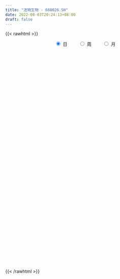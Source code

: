 ```yaml
---
title: "洁特生物 - 688026.SH"
date: 2022-08-03T20:24:13+08:00
draft: false
---
```

{{< rawhtml >}}
    <div style="text-align: center">
        <label style="padding: 1rem;"><input style="margin-right: .5rem" type="radio" name="period" value="D" checked onclick="period_change(this)">日</label>
        <label style="padding: 1rem;"><input style="margin-right: .5rem" type="radio" name="period" value="W" onclick="period_change(this)">周</label>
        <label style="padding: 1rem;"><input style="margin-right: .5rem" type="radio" name="period" value="M" onclick="period_change(this)">月</label>
    </div>
    <div id="chart" style="height: 700px;"></div> 
    <script type="text/javascript">
        const D_v = [49763.67,38529.22,26791.55,27608.21,18270.01,23963.25,25267.47,25445.91,13904.56,26609.94,23389.79,33588.41,26900.15,24967.87,27822.88,19796.78,20818.79,16499.38,12690.55,11427.0,16210.23,8806.07,7241.89,7837.26,8580.32,11746.49,5850.83,6735.85,14445.45,7670.95,11961.82,9997.48,15638.16,21149.05,8329.29,12293.04,8248.0,5113.06,11660.55,8655.83,13668.3,11193.37,10206.0,9241.73,7587.89,5695.34,9931.09,7775.27,7413.88,14872.18,12204.92,9588.04,8055.85,7638.51,5759.94,4318.65,5652.33,9864.72,9457.03,14994.79,8233.3,8275.1,5927.06,6462.76,5927.72,5690.18,4842.72,5913.95,6714.24,11403.42,9019.94,7752.62,7418.5,7816.85,3960.57,5034.66,5182.13,7362.39,8094.15,5759.95,3231.87,4641.37,3351.22,5647.59,4444.57,2909.49,3344.79,9793.05,5505.53,4556.82,2963.11,3214.88,2820.46,3310.56,3692.73,5627.04,4046.06,4207.19,6953.32,9248.08,8845.67,5970.69,6531.5,5613.22,4499.7,4238.89,5271.57,9496.77,23869.25,13195.17,9728.26,6439.11,11023.06,7306.5,9591.46,6990.11,7896.43,6514.69,12423.61,16623.42,26398.99,34591.65,36104.48,36609.83,29117.93,33993.55,27215.13,24590.08,17296.42,25990.75,20133.78,39122.68,27906.32,19139.47,20810.38,21370.21,17902.09,12480.44,30755.62,28813.16,14884.63,20874.36,15683.91,16754.08,17213.44,17304.49,19772.63,15037.65,17800.66,9423.14,8114.05,21180.97,23030.75,14608.86,10216.45,11827.92,10457.96,16121.09,13853.61,7966.43,7780.33,16865.99,17386.01,11363.6,7212.65,9121.4,8722.65,11345.07,6117.04,4259.75,6177.87,5994.79,3734.84,3153.03,4499.29,6480.88,4312.29,5287.71,4805.74,3770.61,15445.3,7567.81,8970.81,7793.14,9969.35,11141.83,9441.45,5967.5,6111.3,6848.31,14644.53,7502.52,5060.67,7975.03,12894.05,7485.29,10216.13,8224.3,5341.02,5781.73,3857.9,5696.98,6248.59,9502.22,6269.48,2960.76,4158.64,3907.11,12372.61,11161.73,7777.85,5389.25,23806.44,22017.03,21583.44,23293.39,11961.4,9735.18,7144.74,4755.27,5969.96,5022.98,5459.68,7533.87,5534.89,11094.8,11538.37,12322.53,15053.18,6790.48,3814.86,12588.26,12142.11,7318.15,9912.75,8836.91,9740.32,10107.5,22143.71,10911.93,8997.09,9001.21,11853.13,19857.86,9820.14,12328.24,7298.93,9553.84,9115.17,6790.93,8699.53,7154.17,8569.39,6514.49,6790.91,7768.33,9562.48,9912.07,6970.35,6558.62,5235.46,13920.04,8944.71,7435.14,5326.22,12711.47,12563.27,9314.97,10300.23,4997.12,7616.74,31487.02,15340.55,30280.03,10487.78,9174.17,6713.0,9146.34,7401.45,9547.14,6497.71,5068.84,2289.09,7303.88,9902.96,8684.39,6767.02,6879.44,8144.29,6132.63,2938.34,4208.74,3914.95,5394.21,7809.62,3480.72,4434.35,5164.3,3545.86,3326.24,2518.01,2261.48,3114.09,3341.76,3899.13,5975.27,4005.06,6668.83,4998.45,4950.54,6025.98,4082.5,3448.81,4347.31,8612.34,7404.29,6107.15,4102.63,3795.74,3462.69,5297.11,4983.52,5155.25,7705.66,10783.17,8671.05,13990.53,16338.41,5799.31,8513.77,4247.46,3591.79,4825.88,4416.82,10924.68,6669.48,5303.81,5537.67,4962.29,8105.7,8775.07,6224.31,3405.95,5300.32,5843.45,4020.21,4764.64,9913.23,6069.01,5685.45,5425.93,23137.14,23707.47,14654.38,13304.11,17152.02,14500.69,10688.17,7999.43,14182.04,7094.97,7236.12,7557.92,12855.37,8779.23,9934.08,14798.46,24701.62,16969.57,6769.57,9010.27,7649.88,6316.57,4326.66,8661.33,21512.95,7879.32,7015.45,3796.73,11758.75,7264.99,5859.63,6597.53,4702.78,4104.94,3505.36,4417.18,3574.66,4903.47,5783.72,6594.98,7036.94,4675.41,7054.31,7848.62,4638.96,3657.19,4637.85,5190.55,5909.28,5547.77,9251.8,5820.2,15585.71,14425.24,13636.1,11204.81,5519.46,6166.48,4470.94,7040.99,6462.96,6303.08,3456.47,3639.94,3833.08,5222.04,4855.62,3062.25,3163.3,2915.55,3259.54,2492.15,3614.38,4874.31,4680.75,4703.0,5307.71,2361.82,2781.41,2664.35,5683.83,4738.58,4172.23,4766.28,5136.05,9950.72,5773.05,5438.05,7376.07,5837.27,9392.92,7794.29,6132.02,6182.91,4958.79,5483.64,4237.58,2212.24,3902.27,2847.12,3040.94,2755.72,1964.89,2365.82,3679.52,3804.8,3738.48,2655.15,3192.46,3599.96,3004.02,5217.39,2498.72,4962.08,7417.93,11586.38,4528.62,2966.0,2920.01,4866.32,8156.86,7748.44,8166.9,9935.2,4239.05,1932.5,4439.84,5224.96,4354.17,2697.85,3991.61,6554.29,3514.16,3168.18,4912.31,3150.37,2439.24,2595.14,3689.83,4120.25,5061.06,3823.96,3479.7,2645.22,2893.03,4207.06,5539.58,5977.62,5611.37]
const D_histogram = [0.0,-0.4614017094,-0.6289956218,-0.8619552327,-0.9576967029,-1.1810399072,-1.4169928967,-1.6241909672,-1.6354292671,-1.0989687703,-0.6271064583,-0.0167375423,0.3357796781,0.7518572585,0.7828350267,0.6711398102,0.3262885353,-0.0510017716,-0.1268722607,-0.3050280071,-0.6495788203,-0.7285214188,-0.6619906039,-0.4954097135,-0.3732782363,-0.5002620511,-0.5509514282,-0.6284037058,-0.5403630866,-0.5140752299,-0.7213430544,-0.6215095896,-0.1479366503,-0.0510836779,-0.0064119603,-0.0969673257,-0.1115972371,-0.040603023,-0.2316387335,-0.3574727783,-0.6826410366,-0.7618728793,-0.5598130536,-0.2986132943,-0.0982351861,0.0224701805,0.3006486012,0.5518557116,0.7040845208,0.8893517804,1.0133884419,0.8809130893,0.6959823891,0.455011126,0.4023844172,0.3471201752,0.4129240488,0.6146762271,0.7435185648,0.905643869,0.8419419136,0.8251019678,0.6892176219,0.5251142726,0.4464560215,0.2668293049,0.0907997556,-0.1090540651,-0.1133659661,-0.3181871147,-0.3130275671,-0.445761924,-0.5976009454,-0.4891639198,-0.4053171499,-0.2567535228,-0.2018265319,0.0153532926,0.1728386214,0.1827889359,0.1618702474,0.1178638865,0.099077292,0.0107031195,-0.0215905542,0.015555048,0.0738195036,0.2537791904,0.3104644308,0.2408939498,0.1552753861,0.1058522159,0.0846560858,0.1088737243,0.1785452818,0.2656272931,0.350155142,0.3378700215,0.209256972,-0.0434388976,-0.2680261212,-0.4753748039,-0.4678744989,-0.4035335351,-0.4336544003,-0.3800158778,-0.3064567594,-0.1080594395,0.1711935534,0.1938113273,0.0296970092,-0.0272182045,-0.2564045936,-0.4207861547,-0.5726255168,-0.5554528321,-0.4026247766,-0.303328786,-0.2861337569,-0.4661515287,-0.1440769013,0.4723151509,1.4867652306,1.6654018412,1.4435763485,1.6689561698,1.6306066904,1.5726694586,1.3174746882,1.1602541217,0.9130477432,1.1634062664,1.3448159478,1.2145260963,1.0626858605,0.7509898616,0.4864680694,0.2304487046,0.4374633324,0.6911914603,0.7838239166,1.0777197802,1.2399463842,1.327460271,0.8276550082,0.8251605144,0.8869228281,0.7469373721,0.4165749165,0.2206582425,-0.0777814737,0.2345778034,0.3480786919,0.5848282276,0.7197961348,0.5161338291,0.1882203342,-0.604776436,-1.1121759379,-1.3871842985,-1.6361643048,-2.1724138224,-2.5633709478,-2.5669758391,-2.4793858525,-2.5556627431,-2.4778504257,-2.1621288222,-1.9756708412,-1.7950940201,-1.5080681775,-1.181885743,-0.9055545848,-0.686292744,-0.4112606284,-0.0598698859,0.1436838315,0.352706264,0.4429906325,0.4914003601,0.6726411981,0.9344002694,1.1458975862,1.312193038,1.6024599966,2.0070826574,1.9483307639,1.8077440221,1.4397867225,1.3084478338,1.4914164314,1.4493248911,1.2740076931,0.7425907389,0.3696069841,0.2722657347,0.1702937661,-0.1223525871,-0.4831521871,-0.3076112742,-0.3474918737,-0.5444007817,-0.6552230323,-0.9281467861,-0.9799252867,-0.9679185443,-1.0215694536,-0.922970366,-0.4161115849,0.0874418408,0.4404353956,0.5736152713,1.2697455422,1.4305609798,1.1720467417,0.466941324,-0.030351196,-0.3623180727,-0.6502915404,-0.8570983557,-0.9957695937,-1.0617741837,-1.0744381288,-0.9044140142,-0.719271778,-0.337437841,0.1401350705,0.5457852604,0.5756075574,0.4071980801,0.2647543737,0.6208908105,0.8731355336,0.9161381244,0.8108859369,0.7197644622,0.3572856668,0.1256250216,0.3956112394,0.562275732,0.4448398634,0.3689050449,0.4976206757,0.635682844,0.6605123858,0.2573748298,-0.0833038383,-0.025361179,0.0541736057,-0.0676491916,-0.4635774285,-0.8633553951,-1.077971942,-1.0568881061,-0.9403750619,-0.708024736,-0.6223200632,-0.4018608423,-0.1599114801,-0.1708057304,-0.2568922769,0.1606314361,0.322723,0.1552996465,-0.0181434557,0.2802810292,0.5812115934,0.7249377297,0.5465171844,0.4589155973,0.5517610402,-0.1399502644,-0.8560576836,-0.9002161643,-0.8774987034,-0.7673832232,-0.9256000905,-1.2090518468,-1.3217256025,-1.5603089373,-1.6945444854,-1.5699592851,-1.4718123628,-1.5987961375,-1.4156067354,-1.4706854267,-1.5776073779,-1.5610423416,-1.4337560106,-1.1409209014,-0.9025778094,-0.7388207416,-0.5610665192,-0.3608805318,-0.3617991866,-0.2900588065,-0.3717970252,-0.127232882,0.1389276308,0.2090730603,0.3315340092,0.394732581,0.488687954,0.5250443727,0.3907319494,0.3279056166,0.3462548393,0.5930598815,0.559057572,0.7637355449,1.0200277598,0.9999875938,0.8801856762,0.8808185773,1.1297573471,1.0872972902,1.0967907529,1.031827412,0.9014662558,0.720854253,0.7150439346,0.590279899,0.4121073636,0.1520625171,0.2917762652,0.4685690356,0.9058790218,0.7488601774,0.7057607515,0.8010849521,0.7319258609,0.6075777736,0.5048261635,0.3305018857,0.4579359507,0.3532438044,0.1013607009,-0.0160165625,-0.1124598094,-0.4604187053,-0.6921002911,-0.8505806528,-0.8642269049,-0.7875997192,-0.838493058,-0.8185923328,-0.7892346429,-0.6541341084,-0.5808772113,-0.5042266543,-0.4972410083,0.1082146563,0.7983325663,1.1652848306,1.5343436717,1.9297423682,2.181869379,2.1039211665,1.9172964897,1.4363106584,0.7965944474,0.2920486615,-0.0841224889,-0.1314524229,-0.218779222,0.0127729707,-0.1231887981,0.0973713022,0.2105200301,0.0463557821,0.1450937644,-0.3186707125,-0.6058036741,-0.838546827,-1.1717826599,-1.7884584475,-2.0639239468,-1.9659821304,-1.8343985314,-1.9467363774,-1.8129839455,-1.6012565747,-1.5759345936,-1.5483971212,-1.3316760695,-1.0436329069,-0.7625362498,-0.4656059197,-0.2651531543,-0.1503906243,0.1232460658,0.2680474374,0.4196221617,0.6552466436,0.6048747121,0.6119948969,0.5780770711,0.5661229603,0.5283428513,0.2894424006,0.1188659933,0.3533346077,0.4948146598,0.7570908132,0.353360096,-0.0600787533,-0.1623166091,-0.2903229879,-0.1252510171,-0.0433126263,-0.0655406282,-0.1294073158,-0.2986923452,-0.3847358838,-0.4183232465,-0.3882381738,-0.3610563463,-0.4071338192,-0.357939251,-0.4543714053,-0.5772765801,-0.779215339,-0.7356166138,-0.7959138337,-0.6521509624,-0.6341496183,-0.4762150577,-0.2122398026,-0.0872457442,-0.0557159519,-0.0102651166,-0.1396902182,-0.3748119923,-0.4077319936,-0.5167536939,-0.2517667661,0.1488086293,0.3769049042,0.6678732534,1.0344420019,1.3247135117,1.6427395541,1.8077745035,1.7818211248,1.6302684671,1.4808027405,1.1954300394,1.01771255,0.8538411527,0.573828163,0.3377753618,0.175341913,0.1348137618,0.0167956746,0.0829095257,0.1950467498,0.4764881897,0.7799216935,0.8356718362,-0.3075999002,-1.1468446665,-1.6168201655,-1.7115129177,-1.7274086293,-1.617031529,-1.4276951547,-1.0710955123,-0.798856662,-0.6117274521,-0.4333900267,-0.1687303484,0.1327160589,0.4538784024,0.4293798231,0.2453310075,0.1222542185,0.0601593539,0.1357694504,0.0604828236,0.036739241,0.0202975396,0.0149917446,-0.0290390288,-0.0560387417,-0.0720969758,-0.0305134026,-0.0231962949,-0.0083313244,-0.0175755294,0.0345367762,0.0974067356,0.0473534789,0.0879440674,0.1096298804,0.140416054,0.1775249651,0.2117796834,0.2898303192,0.1608356726,0.1260828232]
const D_fast = [0.0,-0.5767521368,-0.9015949546,-1.3500433736,-1.6852090196,-2.2038122007,-2.7940134144,-3.4072592267,-3.8273548434,-3.5656365392,-3.2505508417,-2.6443663113,-2.2079041714,-1.6038622764,-1.3771757514,-1.3210860154,-1.5843651565,-1.9744059063,-2.0819944606,-2.3364072087,-2.843352727,-3.1044256803,-3.2033925163,-3.1606640543,-3.1318521361,-3.3839014636,-3.5723286979,-3.8068819019,-3.8539320544,-3.9561630051,-4.3437665932,-4.3993105259,-3.9627217492,-3.8786396962,-3.8355709687,-3.9503681655,-3.9928973861,-3.9320539278,-4.1809993217,-4.3962015611,-4.8920300785,-5.161730141,-5.0996235787,-4.913077143,-4.7372578313,-4.6109349196,-4.2575943486,-3.8684233103,-3.5401733709,-3.1325681662,-2.7551843943,-2.6674314745,-2.6783665774,-2.805585059,-2.7576156635,-2.7260998617,-2.5570649759,-2.2016437408,-1.8869217619,-1.4983854905,-1.3516019674,-1.1621664213,-1.1257463618,-1.1585711429,-1.1256153887,-1.238534779,-1.3918643894,-1.6189817264,-1.6516351189,-1.9360030462,-2.0091003904,-2.2532752282,-2.554514486,-2.5683684404,-2.5858509579,-2.5014757115,-2.4970053536,-2.275987206,-2.0752922218,-2.0196446733,-2.0000958,-2.0146361893,-2.0086534608,-2.0943518535,-2.1320431656,-2.0910088014,-2.01428947,-1.7708849855,-1.6365836375,-1.645930631,-1.6927303481,-1.7156904644,-1.715722573,-1.6642865034,-1.5499786255,-1.3964897909,-1.2244231565,-1.1522407717,-1.2285395782,-1.4920951721,-1.7836889261,-2.1098813097,-2.2193496295,-2.2558920495,-2.3944265148,-2.4357919617,-2.4388470332,-2.2674645731,-1.9454131918,-1.8743425861,-2.0310326519,-2.0947524168,-2.3880399543,-2.657618054,-2.9526137954,-3.0743043187,-3.0221324573,-2.9986686632,-3.0530070734,-3.3495627273,-3.0635073253,-2.3290364853,-0.942895098,-0.347908027,-0.2088394327,0.4337794311,0.8030816243,1.1383117571,1.2124856588,1.3453286228,1.32638418,1.8675942698,2.3852079382,2.5585496108,2.6723808401,2.5484323065,2.4055275317,2.2071203431,2.523500804,2.9500267969,3.2386152324,3.8019410411,4.2741542411,4.6935331957,4.4006416849,4.6044373197,4.8879303404,4.9346792274,4.708460501,4.5677083877,4.249823303,4.620827031,4.8213475924,5.204304185,5.5192211259,5.4445922775,5.1637338661,4.2195429869,3.4340995005,2.8122950653,2.1542739828,1.0749210096,0.0431211472,-0.6022277039,-1.1344841803,-1.8496767567,-2.3913270458,-2.6161376478,-2.9235973771,-3.191794061,-3.2817852627,-3.251074264,-3.201131752,-3.1534430972,-2.9812261387,-2.6448028676,-2.4053281924,-2.1081291939,-1.9070971673,-1.7358373496,-1.3864362121,-0.8910770735,-0.3931053601,0.1012383512,0.7921203089,1.6985136341,2.1268444316,2.4381936953,2.4301830763,2.6259561461,3.1817788515,3.502018534,3.6452032593,3.2994339898,3.0188519811,2.9895771653,2.9301786383,2.6069441383,2.1253564915,2.2239945859,2.0972410179,1.7642319145,1.4896039058,0.9846434555,0.6878836332,0.4579107395,0.1488674668,0.016723963,0.4195548478,0.9449687337,1.4080711374,1.684654831,2.6982214874,3.21667717,3.2511746173,2.6628045306,2.1579242116,1.7353778168,1.284831464,0.8637500597,0.4761364233,0.1446882873,-0.13658519,-0.1926645789,-0.1873402872,0.1101341896,0.6227408686,1.1648373737,1.33856156,1.2719516027,1.1956964897,1.7070556292,2.1775842356,2.4496213576,2.5470906543,2.6359102952,2.3627529164,2.1624985266,2.5313875543,2.8386209799,2.8323950771,2.8486865199,3.1018073196,3.3987901989,3.5887478371,3.2499539885,2.8884493609,2.9400517254,3.0331299116,2.8943948163,2.3825722224,1.7669554069,1.2828458745,1.0397076839,0.9211269626,0.9764711045,0.9065957615,1.0265897719,1.228561264,1.1749655811,1.0246559654,1.4823375375,1.7251098513,1.5965114095,1.4185324433,1.7870271855,2.2332606481,2.5582212168,2.5164299676,2.5435572798,2.7743429828,2.0476441121,1.117522272,0.8483097503,0.6516525353,0.5699222097,0.1803053197,-0.4054093982,-0.8485145545,-1.4771751236,-2.0350467932,-2.3029514141,-2.5727575825,-3.0994403916,-3.2701526734,-3.6929027213,-4.194226517,-4.5679220661,-4.7990747377,-4.7914698538,-4.7787712143,-4.7997193318,-4.7622317392,-4.6522658848,-4.7436343363,-4.7444086577,-4.9190961328,-4.7063402101,-4.4054477896,-4.283034095,-4.0776896438,-3.9158079268,-3.6996805653,-3.5320630534,-3.5686924894,-3.549542418,-3.4446294854,-3.0495594729,-2.9437973894,-2.5481855303,-2.0368863754,-1.806929643,-1.7066851415,-1.4858475961,-0.9544694896,-0.7251052239,-0.441414073,-0.2484205608,-0.1534151531,-0.1538135927,0.0191370726,0.0419430118,-0.0332026828,-0.2552319,-0.0425740856,0.2513609437,0.9151406853,0.9453368853,1.0786776473,1.3742730859,1.4880954599,1.5156418161,1.5390967468,1.4473979404,1.689315993,1.6729347979,1.4463918696,1.3250104656,1.2004522664,0.7373886941,0.3326820356,-0.0384434893,-0.2681464676,-0.3884192117,-0.6489358151,-0.8336831731,-1.0016341439,-1.0300671365,-1.1020295422,-1.1514356488,-1.2687602548,-0.6362509262,0.2534501254,0.9117235974,1.6643683564,2.542202645,3.3397970005,3.7878290796,4.0805285253,3.9586203585,3.5180527594,3.0865191388,2.6893173662,2.6091243265,2.4671027218,2.7018481573,2.5350891889,2.7799921147,2.9457708502,2.7931955477,2.9282069712,2.3847748161,1.946190936,1.5038110763,0.8776295785,-0.186160821,-0.977607307,-1.3711610232,-1.6981770571,-2.2971989975,-2.6166925519,-2.8052793248,-3.1739409921,-3.5335028,-3.6497007656,-3.6225658298,-3.5321032352,-3.3515743849,-3.2174099081,-3.1402450341,-2.8357968277,-2.6239835966,-2.3675033319,-1.9680671891,-1.8672204426,-1.7071015335,-1.5965000916,-1.4669234623,-1.3726178585,-1.5391577091,-1.6800176181,-1.3572153517,-1.0920316347,-0.640482778,-0.9558734711,-1.3843320088,-1.5271490169,-1.7277361427,-1.5939769262,-1.5228666919,-1.5614798509,-1.6576983675,-1.9016564831,-2.0838839927,-2.222052167,-2.2890266378,-2.3521088968,-2.4999698246,-2.5402600691,-2.7502850748,-3.0175093946,-3.4142519882,-3.5545574164,-3.8138330947,-3.8331079641,-3.9736440246,-3.9347632284,-3.7238479239,-3.6206653016,-3.6030644972,-3.5601799411,-3.7245275973,-4.0533523695,-4.1882053692,-4.4264154929,-4.2243702566,-3.7865927039,-3.464270203,-3.0063335404,-2.3811542915,-1.7597044037,-1.0309934727,-0.4140148975,0.005487005,0.2615014641,0.4822364225,0.4957212313,0.5724318794,0.6220207704,0.4854648214,0.3338558606,0.2152578901,0.2084331793,0.0946140108,0.1814552433,0.3423541548,0.7429176422,1.2413315694,1.5059996711,0.2858279597,-0.8401279733,-1.7143085137,-2.2368794953,-2.6846273642,-2.9785081462,-3.1460955606,-3.0572697963,-2.9847451114,-2.9505477645,-2.8805578458,-2.6580807546,-2.3234553326,-1.8888233885,-1.805977012,-1.9286930758,-2.0212063101,-2.0682613363,-1.9587088772,-2.0188747981,-2.0334335704,-2.0448008868,-2.0463587458,-2.0976492763,-2.1386586746,-2.1727411528,-2.1387859302,-2.1372678962,-2.1244857568,-2.1381238441,-2.0773773445,-1.9901557012,-2.0283705881,-1.9657939829,-1.9167006997,-1.8508105126,-1.7693203602,-1.682120721,-1.5316125055,-1.620398234,-1.6236303776]
const D_slow = [0.0,-0.1153504274,-0.2725993328,-0.488088141,-0.7275123167,-1.0227722935,-1.3770205177,-1.7830682595,-2.1919255763,-2.4666677689,-2.6234443834,-2.627628769,-2.5436838495,-2.3557195349,-2.1600107782,-1.9922258256,-1.9106536918,-1.9234041347,-1.9551221999,-2.0313792016,-2.1937739067,-2.3759042614,-2.5414019124,-2.6652543408,-2.7585738998,-2.8836394126,-3.0213772697,-3.1784781961,-3.3135689678,-3.4420877752,-3.6224235388,-3.7778009362,-3.8147850988,-3.8275560183,-3.8291590084,-3.8534008398,-3.8813001491,-3.8914509048,-3.9493605882,-4.0387287828,-4.2093890419,-4.3998572617,-4.5398105251,-4.6144638487,-4.6390226452,-4.6334051001,-4.5582429498,-4.4202790219,-4.2442578917,-4.0219199466,-3.7685728361,-3.5483445638,-3.3743489665,-3.260596185,-3.1600000807,-3.0732200369,-2.9699890247,-2.8163199679,-2.6304403267,-2.4040293595,-2.1935438811,-1.9872683891,-1.8149639836,-1.6836854155,-1.5720714101,-1.5053640839,-1.482664145,-1.5099276613,-1.5382691528,-1.6178159315,-1.6960728233,-1.8075133042,-1.9569135406,-2.0792045206,-2.180533808,-2.2447221887,-2.2951788217,-2.2913404986,-2.2481308432,-2.2024336092,-2.1619660474,-2.1325000758,-2.1077307528,-2.1050549729,-2.1104526115,-2.1065638495,-2.0881089736,-2.0246641759,-1.9470480683,-1.8868245808,-1.8480057343,-1.8215426803,-1.8003786588,-1.7731602278,-1.7285239073,-1.662117084,-1.5745782985,-1.4901107932,-1.4377965502,-1.4486562746,-1.5156628049,-1.6345065058,-1.7514751306,-1.8523585144,-1.9607721144,-2.0557760839,-2.1323902737,-2.1594051336,-2.1166067453,-2.0681539134,-2.0607296611,-2.0675342122,-2.1316353607,-2.2368318993,-2.3799882785,-2.5188514866,-2.6195076807,-2.6953398772,-2.7668733164,-2.8834111986,-2.9194304239,-2.8013516362,-2.4296603286,-2.0133098682,-1.6524157811,-1.2351767387,-0.8275250661,-0.4343577014,-0.1049890294,0.185074501,0.4133364368,0.7041880034,1.0403919904,1.3440235145,1.6096949796,1.797442445,1.9190594623,1.9766716385,2.0860374716,2.2588353367,2.4547913158,2.7242212609,3.0342078569,3.3660729247,3.5729866767,3.7792768053,4.0010075123,4.1877418554,4.2918855845,4.3470501451,4.3276047767,4.3862492275,4.4732689005,4.6194759574,4.7994249911,4.9284584484,4.9755135319,4.8243194229,4.5462754385,4.1994793638,3.7904382876,3.247334832,2.6064920951,1.9647481353,1.3449016722,0.7059859864,0.0865233799,-0.4540088256,-0.9479265359,-1.3967000409,-1.7737170853,-2.069188521,-2.2955771672,-2.4671503532,-2.5699655103,-2.5849329818,-2.5490120239,-2.4608354579,-2.3500877998,-2.2272377097,-2.0590774102,-1.8254773429,-1.5390029463,-1.2109546868,-0.8103396877,-0.3085690233,0.1785136677,0.6304496732,0.9903963538,1.3175083123,1.6903624201,2.0526936429,2.3711955662,2.5568432509,2.6492449969,2.7173114306,2.7598848721,2.7292967254,2.6085086786,2.5316058601,2.4447328916,2.3086326962,2.1448269381,1.9127902416,1.6678089199,1.4258292838,1.1704369204,0.9396943289,0.8356664327,0.8575268929,0.9676357418,1.1110395596,1.4284759452,1.7861161902,2.0791278756,2.1958632066,2.1882754076,2.0976958894,1.9351230043,1.7208484154,1.471906017,1.2064624711,0.9378529389,0.7117494353,0.5319314908,0.4475720305,0.4826057982,0.6190521133,0.7629540026,0.8647535226,0.9309421161,1.0861648187,1.3044487021,1.5334832332,1.7362047174,1.916145833,2.0054672497,2.036873505,2.1357763149,2.2763452479,2.3875552137,2.479781475,2.6041866439,2.7631073549,2.9282354513,2.9925791588,2.9717531992,2.9654129044,2.9789563059,2.962044008,2.8461496508,2.6303108021,2.3608178166,2.09659579,1.8615020245,1.6844958405,1.5289158247,1.4284506142,1.3884727441,1.3457713115,1.2815482423,1.3217061013,1.4023868513,1.441211763,1.436675899,1.5067461563,1.6520490547,1.8332834871,1.9699127832,2.0846416825,2.2225819426,2.1875943765,1.9735799556,1.7485259145,1.5291512387,1.3373054329,1.1059054103,0.8036424486,0.4732110479,0.0831338136,-0.3405023077,-0.732992129,-1.1009452197,-1.5006442541,-1.8545459379,-2.2222172946,-2.6166191391,-3.0068797245,-3.3653187271,-3.6505489525,-3.8761934048,-4.0608985902,-4.20116522,-4.291385353,-4.3818351496,-4.4543498513,-4.5472991076,-4.5791073281,-4.5443754204,-4.4921071553,-4.409223653,-4.3105405078,-4.1883685193,-4.0571074261,-3.9594244388,-3.8774480346,-3.7908843248,-3.6426193544,-3.5028549614,-3.3119210752,-3.0569141352,-2.8069172368,-2.5868708177,-2.3666661734,-2.0842268366,-1.8124025141,-1.5382048259,-1.2802479729,-1.0548814089,-0.8746678457,-0.695906862,-0.5483368873,-0.4453100464,-0.4072944171,-0.3343503508,-0.2172080919,0.0092616636,0.1964767079,0.3729168958,0.5731881338,0.756169599,0.9080640424,1.0342705833,1.1168960547,1.2313800424,1.3196909935,1.3450311687,1.3410270281,1.3129120757,1.1978073994,1.0247823266,0.8121371635,0.5960804372,0.3991805074,0.1895572429,-0.0150908403,-0.212399501,-0.3759330281,-0.5211523309,-0.6472089945,-0.7715192466,-0.7444655825,-0.5448824409,-0.2535612333,0.1300246847,0.6124602767,1.1579276215,1.6839079131,2.1632320355,2.5223097001,2.721458312,2.7944704773,2.7734398551,2.7405767494,2.6858819439,2.6890751866,2.658277987,2.6826208126,2.7352508201,2.7468397656,2.7831132067,2.7034455286,2.5519946101,2.3423579033,2.0494122383,1.6022976265,1.0863166398,0.5948211072,0.1362214743,-0.35046262,-0.8037086064,-1.2040227501,-1.5980063985,-1.9851056788,-2.3180246962,-2.5789329229,-2.7695669853,-2.8859684653,-2.9522567538,-2.9898544099,-2.9590428934,-2.8920310341,-2.7871254936,-2.6233138327,-2.4720951547,-2.3190964305,-2.1745771627,-2.0330464226,-1.9009607098,-1.8286001097,-1.7988836113,-1.7105499594,-1.5868462945,-1.3975735912,-1.3092335672,-1.3242532555,-1.3648324078,-1.4374131548,-1.468725909,-1.4795540656,-1.4959392227,-1.5282910516,-1.6029641379,-1.6991481089,-1.8037289205,-1.9007884639,-1.9910525505,-2.0928360053,-2.1823208181,-2.2959136694,-2.4402328145,-2.6350366492,-2.8189408026,-3.0179192611,-3.1809570017,-3.3394944063,-3.4585481707,-3.5116081213,-3.5334195574,-3.5473485454,-3.5499148245,-3.5848373791,-3.6785403772,-3.7804733756,-3.909661799,-3.9726034905,-3.9354013332,-3.8411751072,-3.6742067938,-3.4155962933,-3.0844179154,-2.6737330269,-2.221789401,-1.7763341198,-1.368767003,-0.9985663179,-0.6997088081,-0.4452806706,-0.2318203824,-0.0883633416,-0.0039195012,0.0399159771,0.0736194175,0.0778183362,0.0985457176,0.147307405,0.2664294525,0.4614098758,0.6703278349,0.5934278599,0.3067166932,-0.0974883481,-0.5253665776,-0.9572187349,-1.3614766172,-1.7184004058,-1.9861742839,-2.1858884494,-2.3388203124,-2.4471678191,-2.4893504062,-2.4561713915,-2.3427017909,-2.2353568351,-2.1740240832,-2.1434605286,-2.1284206901,-2.0944783276,-2.0793576217,-2.0701728114,-2.0650984265,-2.0613504904,-2.0686102476,-2.082619933,-2.1006441769,-2.1082725276,-2.1140716013,-2.1161544324,-2.1205483147,-2.1119141207,-2.0875624368,-2.0757240671,-2.0537380502,-2.0263305801,-1.9912265666,-1.9468453253,-1.8939004045,-1.8214428247,-1.7812339065,-1.7497132007]
const D_data = [['2020-07-15', 114.59, 98.68, 96.83, 115.0],['2020-07-16', 97.8, 91.45, 88.35, 102.98],['2020-07-17', 92.01, 92.96, 88.88, 94.99],['2020-07-20', 93.15, 90.4, 83.58, 95.2],['2020-07-21', 89.78, 90.41, 87.52, 93.08],['2020-07-22', 88.5, 86.96, 86.58, 90.8],['2020-07-23', 85.03, 84.34, 81.3, 86.39],['2020-07-24', 83.02, 82.05, 80.5, 86.6],['2020-07-27', 80.8, 82.32, 80.8, 84.84],['2020-07-28', 83.02, 89.18, 82.39, 89.79],['2020-07-29', 87.78, 90.05, 87.78, 91.0],['2020-07-30', 89.72, 94.09, 88.38, 95.86],['2020-07-31', 92.9, 93.23, 90.01, 94.98],['2020-08-03', 93.25, 96.2, 93.17, 97.49],['2020-08-04', 96.2, 92.88, 92.03, 98.79],['2020-08-05', 91.5, 91.16, 89.0, 92.6],['2020-08-06', 91.15, 87.12, 86.17, 92.44],['2020-08-07', 86.88, 84.59, 82.79, 88.0],['2020-08-10', 84.5, 86.79, 83.18, 86.99],['2020-08-11', 86.06, 84.36, 84.0, 88.0],['2020-08-12', 84.0, 80.17, 78.58, 84.26],['2020-08-13', 81.78, 81.47, 79.52, 82.28],['2020-08-14', 80.69, 82.35, 80.18, 82.86],['2020-08-17', 82.95, 83.4, 82.0, 83.79],['2020-08-18', 83.39, 82.89, 82.31, 84.71],['2020-08-19', 82.52, 79.0, 78.7, 83.06],['2020-08-20', 78.21, 78.63, 77.12, 80.58],['2020-08-21', 79.09, 77.03, 77.03, 80.48],['2020-08-24', 77.49, 78.2, 72.0, 78.65],['2020-08-25', 77.77, 76.83, 76.6, 79.8],['2020-08-26', 77.9, 72.41, 71.91, 77.9],['2020-08-27', 73.85, 74.9, 71.52, 75.78],['2020-08-28', 74.37, 80.29, 73.1, 81.56],['2020-08-31', 82.0, 76.49, 76.38, 82.0],['2020-09-01', 76.6, 75.65, 74.61, 77.68],['2020-09-02', 76.01, 73.24, 72.25, 76.01],['2020-09-03', 73.01, 73.27, 72.02, 75.59],['2020-09-04', 72.05, 73.88, 71.35, 74.0],['2020-09-07', 73.37, 69.6, 69.5, 74.6],['2020-09-08', 70.0, 68.75, 67.09, 70.97],['2020-09-09', 68.72, 64.02, 63.98, 68.75],['2020-09-10', 64.2, 64.81, 64.2, 68.3],['2020-09-11', 65.0, 67.5, 64.25, 68.28],['2020-09-14', 67.6, 68.5, 67.3, 69.5],['2020-09-15', 68.39, 68.17, 67.62, 69.94],['2020-09-16', 68.0, 67.35, 66.45, 68.5],['2020-09-17', 66.52, 69.88, 66.24, 70.75],['2020-09-18', 70.09, 70.68, 69.0, 70.98],['2020-09-21', 70.61, 70.42, 69.53, 71.98],['2020-09-22', 69.99, 71.8, 68.54, 73.59],['2020-09-23', 72.0, 72.08, 70.92, 72.98],['2020-09-24', 71.51, 69.08, 68.83, 71.51],['2020-09-25', 68.98, 67.7, 67.0, 70.51],['2020-09-28', 67.25, 65.83, 65.4, 68.74],['2020-09-29', 66.6, 67.28, 65.85, 68.45],['2020-09-30', 66.71, 66.81, 66.68, 67.87],['2020-10-09', 67.21, 68.23, 67.19, 69.46],['2020-10-12', 69.4, 70.66, 68.4, 70.94],['2020-10-13', 71.0, 70.8, 70.1, 72.04],['2020-10-14', 70.8, 72.31, 69.69, 73.73],['2020-10-15', 72.5, 70.12, 70.02, 72.72],['2020-10-16', 70.99, 70.86, 69.03, 71.47],['2020-10-19', 70.25, 69.29, 69.2, 70.97],['2020-10-20', 69.03, 68.36, 67.54, 69.9],['2020-10-21', 68.6, 68.93, 67.7, 70.27],['2020-10-22', 68.13, 67.03, 66.6, 68.27],['2020-10-23', 68.0, 66.04, 65.53, 68.0],['2020-10-26', 67.28, 64.5, 63.6, 67.28],['2020-10-27', 63.64, 66.09, 62.99, 66.85],['2020-10-28', 65.02, 62.61, 60.6, 65.3],['2020-10-29', 62.0, 64.21, 61.22, 65.45],['2020-10-30', 64.21, 61.58, 61.3, 64.99],['2020-11-02', 61.58, 59.88, 59.08, 62.19],['2020-11-03', 60.14, 62.3, 60.0, 63.23],['2020-11-04', 62.9, 61.85, 61.31, 62.9],['2020-11-05', 63.23, 62.71, 61.8, 63.38],['2020-11-06', 63.0, 61.58, 60.75, 63.0],['2020-11-09', 61.6, 63.95, 61.59, 64.38],['2020-11-10', 64.16, 63.97, 63.42, 65.28],['2020-11-11', 63.53, 62.4, 62.06, 64.01],['2020-11-12', 62.48, 61.81, 61.8, 62.89],['2020-11-13', 61.02, 61.15, 60.59, 61.63],['2020-11-16', 61.35, 61.08, 60.51, 62.35],['2020-11-17', 61.0, 59.66, 59.3, 61.65],['2020-11-18', 60.35, 59.73, 59.18, 60.6],['2020-11-19', 59.97, 60.31, 59.4, 60.56],['2020-11-20', 59.81, 60.57, 59.58, 60.57],['2020-11-23', 60.6, 62.58, 60.04, 62.98],['2020-11-24', 62.6, 61.62, 61.52, 63.28],['2020-11-25', 61.05, 59.95, 59.81, 61.82],['2020-11-26', 60.7, 59.22, 59.09, 60.7],['2020-11-27', 59.25, 59.15, 58.61, 59.49],['2020-11-30', 59.34, 59.13, 58.68, 59.95],['2020-12-01', 59.4, 59.53, 58.87, 59.82],['2020-12-02', 59.69, 60.22, 59.4, 60.27],['2020-12-03', 59.99, 60.8, 59.85, 61.8],['2020-12-04', 60.82, 61.25, 60.41, 61.75],['2020-12-07', 61.52, 60.29, 60.2, 61.52],['2020-12-08', 60.08, 58.46, 58.25, 60.08],['2020-12-09', 58.28, 55.73, 55.71, 58.99],['2020-12-10', 55.55, 54.45, 53.26, 56.27],['2020-12-11', 54.94, 52.97, 52.68, 54.95],['2020-12-14', 52.98, 54.5, 52.01, 55.29],['2020-12-15', 54.61, 54.8, 54.52, 55.86],['2020-12-16', 55.14, 53.1, 53.01, 55.14],['2020-12-17', 53.8, 53.6, 52.48, 54.9],['2020-12-18', 54.1, 53.62, 52.82, 54.8],['2020-12-21', 53.22, 55.45, 53.21, 56.78],['2020-12-22', 55.35, 57.48, 53.23, 58.41],['2020-12-23', 56.18, 54.93, 54.77, 57.35],['2020-12-24', 54.33, 52.0, 52.0, 54.87],['2020-12-25', 51.61, 52.45, 51.33, 53.0],['2020-12-28', 52.22, 49.1, 49.08, 53.44],['2020-12-29', 49.01, 48.26, 48.09, 49.78],['2020-12-30', 48.31, 46.83, 46.24, 48.89],['2020-12-31', 46.1, 47.78, 46.09, 48.39],['2021-01-04', 47.7, 49.19, 47.62, 49.46],['2021-01-05', 48.87, 48.54, 48.03, 49.39],['2021-01-06', 48.69, 47.2, 46.38, 49.55],['2021-01-07', 46.96, 43.58, 42.8, 46.97],['2021-01-08', 45.2, 49.6, 45.03, 50.56],['2021-01-11', 49.02, 55.56, 48.47, 57.27],['2021-01-12', 56.24, 65.39, 55.8, 66.0],['2021-01-13', 65.5, 59.1, 57.88, 65.5],['2021-01-14', 58.0, 54.95, 54.5, 58.14],['2021-01-15', 56.0, 61.61, 54.1, 63.0],['2021-01-18', 60.6, 59.99, 58.5, 64.84],['2021-01-19', 58.86, 60.68, 58.5, 63.3],['2021-01-20', 60.79, 58.48, 57.52, 61.02],['2021-01-21', 58.0, 59.59, 57.52, 62.56],['2021-01-22', 58.01, 58.24, 57.2, 59.5],['2021-01-25', 58.45, 65.4, 58.06, 65.98],['2021-01-26', 66.45, 66.84, 66.38, 71.6],['2021-01-27', 67.84, 64.27, 62.18, 69.65],['2021-01-28', 63.25, 64.36, 63.25, 68.7],['2021-01-29', 64.2, 62.07, 60.0, 66.97],['2021-02-01', 61.28, 61.86, 59.13, 62.48],['2021-02-02', 61.49, 61.12, 59.51, 62.4],['2021-02-03', 61.08, 67.35, 61.05, 68.08],['2021-02-04', 67.4, 69.95, 65.9, 71.29],['2021-02-05', 70.0, 69.8, 67.1, 70.54],['2021-02-08', 69.23, 74.49, 68.33, 75.66],['2021-02-09', 73.68, 75.42, 72.56, 77.33],['2021-02-10', 75.0, 76.65, 73.5, 77.85],['2021-02-18', 76.0, 69.53, 69.41, 76.0],['2021-02-19', 68.75, 75.59, 68.3, 75.66],['2021-02-22', 75.28, 77.8, 73.4, 78.3],['2021-02-23', 77.38, 76.3, 73.28, 78.78],['2021-02-24', 76.9, 73.71, 72.64, 80.8],['2021-02-25', 74.4, 74.84, 73.78, 77.93],['2021-02-26', 71.32, 72.89, 71.32, 75.39],['2021-03-01', 73.16, 81.27, 73.16, 81.56],['2021-03-02', 81.88, 80.8, 79.64, 84.84],['2021-03-03', 80.0, 84.32, 79.9, 85.8],['2021-03-04', 84.08, 85.25, 83.01, 86.64],['2021-03-05', 85.0, 82.01, 79.5, 85.0],['2021-03-08', 82.01, 80.0, 79.88, 86.33],['2021-03-09', 80.8, 71.66, 71.6, 80.94],['2021-03-10', 72.5, 71.69, 67.5, 74.51],['2021-03-11', 72.41, 72.1, 69.75, 72.65],['2021-03-12', 72.23, 70.36, 69.07, 73.96],['2021-03-15', 70.03, 63.6, 62.71, 70.18],['2021-03-16', 63.8, 61.42, 59.41, 66.0],['2021-03-17', 60.01, 63.47, 59.3, 63.94],['2021-03-18', 64.28, 63.05, 61.5, 64.79],['2021-03-19', 61.05, 59.15, 58.0, 61.74],['2021-03-22', 59.15, 59.12, 57.0, 59.78],['2021-03-23', 59.14, 61.28, 58.26, 62.57],['2021-03-24', 60.54, 59.26, 58.4, 61.58],['2021-03-25', 59.45, 58.5, 57.8, 60.2],['2021-03-26', 59.01, 59.55, 58.05, 60.3],['2021-03-29', 59.49, 60.35, 58.62, 61.95],['2021-03-30', 61.25, 60.21, 59.71, 61.27],['2021-03-31', 60.25, 59.86, 58.98, 60.51],['2021-04-01', 59.23, 61.1, 59.12, 62.5],['2021-04-02', 61.8, 63.2, 60.78, 64.44],['2021-04-06', 63.19, 62.52, 61.99, 64.49],['2021-04-07', 62.61, 63.55, 60.84, 63.99],['2021-04-08', 63.56, 62.85, 62.54, 64.3],['2021-04-09', 63.78, 62.75, 61.25, 63.78],['2021-04-12', 62.8, 65.2, 62.12, 65.76],['2021-04-13', 65.23, 67.78, 64.2, 68.6],['2021-04-14', 68.87, 69.03, 66.76, 70.66],['2021-04-15', 69.04, 70.28, 66.8, 71.18],['2021-04-16', 70.29, 74.1, 69.23, 75.96],['2021-04-19', 74.11, 78.79, 74.11, 79.92],['2021-04-20', 78.8, 75.5, 73.5, 78.88],['2021-04-21', 73.9, 75.5, 73.05, 76.9],['2021-04-22', 75.52, 72.69, 72.06, 76.01],['2021-04-23', 72.54, 75.57, 72.03, 78.48],['2021-04-26', 76.19, 80.99, 76.0, 82.28],['2021-04-27', 82.0, 80.0, 78.35, 82.18],['2021-04-28', 80.05, 79.15, 77.0, 80.59],['2021-04-29', 77.93, 73.93, 73.9, 77.93],['2021-04-30', 71.0, 74.28, 71.0, 76.11],['2021-05-06', 74.28, 77.1, 72.13, 77.92],['2021-05-07', 77.47, 77.07, 77.05, 81.68],['2021-05-10', 78.58, 74.02, 73.3, 79.81],['2021-05-11', 73.7, 71.53, 69.8, 74.03],['2021-05-12', 71.49, 77.8, 71.49, 78.6],['2021-05-13', 76.5, 75.56, 75.51, 78.25],['2021-05-14', 76.32, 72.93, 72.3, 76.98],['2021-05-17', 72.93, 73.01, 72.61, 74.76],['2021-05-18', 73.01, 69.59, 67.54, 73.59],['2021-05-19', 70.19, 70.97, 69.62, 72.38],['2021-05-20', 70.05, 71.1, 70.0, 71.86],['2021-05-21', 71.95, 69.55, 69.0, 73.5],['2021-05-24', 70.0, 70.95, 68.91, 71.71],['2021-05-25', 71.02, 77.3, 71.02, 78.5],['2021-05-26', 77.39, 79.99, 76.3, 81.29],['2021-05-27', 79.93, 80.77, 79.14, 81.95],['2021-05-28', 80.99, 79.89, 78.34, 81.19],['2021-05-31', 81.28, 90.12, 81.27, 91.6],['2021-06-01', 91.5, 87.05, 86.63, 93.86],['2021-06-02', 85.5, 82.85, 82.77, 90.48],['2021-06-03', 81.14, 75.6, 74.8, 83.96],['2021-06-04', 75.04, 75.43, 74.0, 77.99],['2021-06-07', 75.5, 75.4, 75.0, 79.6],['2021-06-08', 76.5, 74.15, 73.56, 76.5],['2021-06-09', 74.0, 73.48, 72.63, 75.14],['2021-06-10', 73.49, 72.88, 72.58, 74.58],['2021-06-11', 72.89, 72.6, 72.02, 73.75],['2021-06-15', 72.59, 72.35, 71.4, 73.93],['2021-06-16', 72.05, 74.39, 71.89, 74.88],['2021-06-17', 74.41, 74.98, 73.21, 75.63],['2021-06-18', 74.69, 78.63, 74.16, 80.67],['2021-06-21', 78.6, 82.15, 78.55, 83.88],['2021-06-22', 82.72, 84.0, 81.0, 87.0],['2021-06-23', 82.88, 81.02, 78.73, 83.79],['2021-06-24', 80.98, 78.67, 77.41, 81.09],['2021-06-25', 78.33, 78.55, 77.69, 80.6],['2021-06-28', 78.3, 85.88, 78.3, 86.85],['2021-06-29', 85.88, 87.0, 85.88, 88.8],['2021-06-30', 87.2, 86.1, 85.34, 88.1],['2021-07-01', 85.68, 85.0, 83.53, 88.65],['2021-07-02', 84.58, 85.52, 84.03, 87.88],['2021-07-05', 85.52, 81.6, 81.0, 85.57],['2021-07-06', 80.91, 82.11, 80.91, 87.95],['2021-07-07', 80.74, 89.01, 80.5, 90.45],['2021-07-08', 89.02, 89.6, 87.35, 91.5],['2021-07-09', 88.0, 86.91, 85.0, 88.65],['2021-07-12', 86.86, 87.58, 84.0, 89.34],['2021-07-13', 87.4, 91.0, 83.54, 91.88],['2021-07-14', 91.99, 92.68, 89.61, 95.74],['2021-07-15', 93.0, 92.63, 88.33, 93.6],['2021-07-16', 91.11, 87.03, 87.01, 95.08],['2021-07-19', 85.6, 86.29, 83.5, 87.88],['2021-07-20', 85.1, 90.9, 85.0, 91.98],['2021-07-21', 91.19, 91.98, 91.19, 94.22],['2021-07-22', 92.19, 89.76, 89.0, 92.29],['2021-07-23', 89.17, 85.12, 84.0, 89.8],['2021-07-26', 84.8, 82.77, 81.41, 87.4],['2021-07-27', 81.57, 83.0, 81.57, 88.33],['2021-07-28', 83.0, 84.89, 80.41, 85.88],['2021-07-29', 88.28, 85.94, 84.59, 88.28],['2021-07-30', 85.98, 87.93, 83.32, 88.0],['2021-08-02', 87.23, 86.65, 84.11, 91.0],['2021-08-03', 86.61, 88.97, 85.02, 91.67],['2021-08-04', 88.84, 90.47, 86.67, 91.41],['2021-08-05', 90.45, 87.99, 87.5, 92.8],['2021-08-06', 88.3, 86.8, 84.0, 88.3],['2021-08-09', 85.67, 94.16, 85.53, 95.0],['2021-08-10', 94.7, 92.92, 91.12, 94.96],['2021-08-11', 92.25, 89.17, 88.1, 92.25],['2021-08-12', 89.79, 88.43, 87.24, 89.8],['2021-08-13', 87.65, 95.0, 86.5, 95.55],['2021-08-16', 95.0, 97.23, 92.68, 98.42],['2021-08-17', 98.64, 97.24, 94.74, 98.88],['2021-08-18', 96.2, 93.89, 89.81, 97.73],['2021-08-19', 93.04, 95.0, 92.16, 95.67],['2021-08-20', 95.99, 97.99, 90.34, 98.0],['2021-08-23', 92.52, 87.01, 79.5, 94.26],['2021-08-24', 83.9, 82.78, 82.76, 85.99],['2021-08-25', 82.88, 88.7, 82.88, 96.55],['2021-08-26', 91.0, 89.0, 86.6, 92.99],['2021-08-27', 88.18, 90.0, 85.62, 91.24],['2021-08-30', 87.51, 86.0, 85.15, 91.21],['2021-08-31', 86.0, 82.51, 82.5, 86.89],['2021-09-01', 82.87, 82.65, 81.02, 83.7],['2021-09-02', 82.6, 79.0, 78.0, 82.65],['2021-09-03', 78.22, 77.97, 77.0, 81.0],['2021-09-06', 77.31, 79.8, 76.53, 80.95],['2021-09-07', 78.0, 78.72, 78.0, 79.3],['2021-09-08', 78.6, 74.4, 74.04, 78.9],['2021-09-09', 74.92, 76.99, 72.8, 77.6],['2021-09-10', 77.1, 72.9, 72.76, 77.1],['2021-09-13', 72.91, 70.24, 70.07, 74.39],['2021-09-14', 70.79, 69.88, 68.44, 71.35],['2021-09-15', 70.39, 70.0, 68.64, 70.95],['2021-09-16', 71.12, 71.68, 69.63, 73.41],['2021-09-17', 72.65, 71.08, 69.63, 72.65],['2021-09-22', 71.25, 70.01, 69.21, 72.08],['2021-09-23', 70.07, 70.0, 69.79, 71.3],['2021-09-24', 70.54, 70.33, 69.38, 71.89],['2021-09-27', 70.33, 67.44, 65.88, 71.2],['2021-09-28', 66.96, 67.65, 66.58, 68.7],['2021-09-29', 66.7, 64.79, 64.5, 67.21],['2021-09-30', 65.0, 68.47, 64.79, 68.99],['2021-10-08', 68.47, 69.48, 67.0, 70.98],['2021-10-11', 70.0, 67.43, 67.05, 70.38],['2021-10-12', 68.41, 68.19, 66.2, 68.69],['2021-10-13', 68.4, 67.62, 66.28, 68.75],['2021-10-14', 67.84, 68.18, 66.8, 69.37],['2021-10-15', 67.79, 67.63, 66.36, 68.68],['2021-10-18', 67.84, 65.02, 64.8, 68.47],['2021-10-19', 66.43, 65.11, 63.72, 66.43],['2021-10-20', 65.4, 65.73, 64.4, 65.85],['2021-10-21', 65.99, 69.16, 64.66, 70.16],['2021-10-22', 68.5, 66.17, 65.96, 68.56],['2021-10-25', 66.16, 69.67, 65.9, 69.96],['2021-10-26', 70.0, 71.83, 69.1, 74.44],['2021-10-27', 71.78, 69.4, 69.0, 72.48],['2021-10-28', 68.69, 68.14, 67.98, 71.89],['2021-10-29', 68.14, 69.68, 67.6, 72.13],['2021-11-01', 70.04, 73.96, 70.04, 75.6],['2021-11-02', 75.25, 71.48, 70.3, 75.25],['2021-11-03', 73.97, 72.68, 71.0, 73.97],['2021-11-04', 72.5, 72.25, 72.1, 73.86],['2021-11-05', 71.86, 71.51, 71.15, 72.88],['2021-11-08', 72.0, 70.55, 69.63, 72.0],['2021-11-09', 71.47, 72.7, 70.53, 73.74],['2021-11-10', 72.21, 71.29, 70.0, 72.76],['2021-11-11', 71.0, 70.13, 69.0, 71.52],['2021-11-12', 69.66, 68.08, 66.51, 70.22],['2021-11-15', 67.9, 72.89, 67.84, 73.48],['2021-11-16', 73.15, 74.48, 72.16, 75.97],['2021-11-17', 74.98, 79.95, 74.48, 81.0],['2021-11-18', 78.3, 73.94, 73.13, 78.44],['2021-11-19', 72.95, 75.45, 72.95, 76.15],['2021-11-22', 77.0, 78.0, 74.02, 79.61],['2021-11-23', 78.0, 76.72, 76.35, 78.45],['2021-11-24', 76.69, 76.16, 75.11, 77.28],['2021-11-25', 77.28, 76.4, 75.2, 77.7],['2021-11-26', 78.0, 75.24, 74.5, 78.52],['2021-11-29', 75.46, 79.38, 75.0, 79.88],['2021-11-30', 80.0, 77.04, 75.88, 80.0],['2021-12-01', 77.04, 74.6, 74.05, 77.04],['2021-12-02', 74.68, 75.51, 74.33, 77.46],['2021-12-03', 75.46, 75.33, 72.2, 75.58],['2021-12-06', 75.1, 70.92, 70.8, 75.1],['2021-12-07', 70.99, 70.5, 69.31, 73.27],['2021-12-08', 71.18, 69.87, 68.0, 71.8],['2021-12-09', 69.86, 70.63, 69.67, 72.31],['2021-12-10', 70.63, 71.34, 70.26, 71.99],['2021-12-13', 71.93, 69.2, 69.17, 72.36],['2021-12-14', 69.41, 69.35, 69.01, 70.43],['2021-12-15', 69.53, 68.94, 67.67, 69.91],['2021-12-16', 69.0, 70.09, 68.9, 71.32],['2021-12-17', 69.98, 69.32, 67.48, 69.99],['2021-12-20', 68.51, 69.25, 67.0, 70.5],['2021-12-21', 69.25, 68.1, 67.18, 71.6],['2021-12-22', 69.1, 77.0, 68.38, 77.69],['2021-12-23', 77.0, 81.85, 76.64, 82.61],['2021-12-24', 82.89, 81.4, 81.06, 86.98],['2021-12-27', 83.23, 84.5, 80.32, 86.55],['2021-12-28', 86.0, 88.35, 84.06, 88.65],['2021-12-29', 88.47, 90.09, 87.61, 90.81],['2021-12-30', 89.43, 88.35, 88.15, 91.5],['2021-12-31', 87.48, 88.16, 87.0, 90.99],['2022-01-04', 88.04, 84.34, 82.8, 88.98],['2022-01-05', 83.45, 80.58, 80.02, 85.54],['2022-01-06', 80.18, 80.0, 79.3, 82.5],['2022-01-07', 80.04, 79.7, 79.39, 82.99],['2022-01-10', 81.93, 82.98, 79.83, 86.26],['2022-01-11', 83.31, 82.36, 81.84, 84.7],['2022-01-12', 82.36, 87.05, 80.2, 88.7],['2022-01-13', 87.47, 83.04, 81.01, 89.5],['2022-01-14', 81.0, 88.11, 81.0, 89.0],['2022-01-17', 98.0, 88.18, 84.3, 98.0],['2022-01-18', 90.8, 85.06, 84.33, 90.8],['2022-01-19', 84.0, 88.65, 84.0, 88.76],['2022-01-20', 88.65, 80.93, 80.67, 88.65],['2022-01-21', 81.2, 81.11, 78.92, 82.75],['2022-01-24', 80.0, 80.15, 79.25, 81.32],['2022-01-25', 79.26, 76.86, 76.01, 81.9],['2022-01-26', 74.58, 69.8, 69.48, 75.99],['2022-01-27', 70.0, 70.3, 70.0, 71.96],['2022-01-28', 70.3, 73.0, 70.3, 73.78],['2022-02-07', 74.84, 72.57, 71.77, 75.18],['2022-02-08', 72.01, 68.03, 66.2, 72.01],['2022-02-09', 70.14, 69.58, 66.82, 70.14],['2022-02-10', 71.0, 69.98, 68.89, 71.0],['2022-02-11', 69.98, 66.81, 66.58, 70.87],['2022-02-14', 66.34, 65.47, 64.0, 67.78],['2022-02-15', 65.47, 67.04, 64.88, 67.39],['2022-02-16', 67.7, 68.0, 66.5, 68.78],['2022-02-17', 67.98, 68.35, 67.5, 69.3],['2022-02-18', 68.48, 69.22, 67.13, 70.3],['2022-02-21', 69.98, 68.65, 67.0, 69.98],['2022-02-22', 67.98, 67.84, 65.51, 67.98],['2022-02-23', 67.8, 70.45, 67.12, 70.6],['2022-02-24', 69.75, 69.71, 68.47, 71.0],['2022-02-25', 70.28, 70.47, 69.42, 72.99],['2022-02-28', 70.47, 72.62, 68.07, 73.67],['2022-03-01', 73.71, 69.68, 69.11, 73.71],['2022-03-02', 68.65, 70.43, 67.79, 70.78],['2022-03-03', 70.8, 70.0, 69.23, 71.2],['2022-03-04', 69.77, 70.31, 69.77, 72.58],['2022-03-07', 69.26, 70.01, 68.55, 70.99],['2022-03-08', 69.42, 66.8, 66.5, 69.76],['2022-03-09', 67.29, 66.45, 65.5, 68.7],['2022-03-10', 67.45, 71.64, 67.45, 71.99],['2022-03-11', 71.4, 71.6, 70.19, 72.68],['2022-03-14', 71.9, 74.5, 69.0, 82.89],['2022-03-15', 71.0, 66.02, 65.5, 72.0],['2022-03-16', 66.58, 63.61, 58.02, 67.11],['2022-03-17', 61.94, 65.83, 61.21, 69.87],['2022-03-18', 65.73, 64.5, 63.38, 66.93],['2022-03-21', 66.4, 67.9, 63.5, 68.68],['2022-03-22', 68.56, 67.25, 66.01, 68.89],['2022-03-23', 68.6, 65.85, 65.62, 68.6],['2022-03-24', 66.11, 64.8, 63.05, 66.11],['2022-03-25', 64.8, 62.45, 62.16, 66.1],['2022-03-28', 62.57, 62.29, 62.01, 63.46],['2022-03-29', 63.54, 62.05, 61.78, 63.61],['2022-03-30', 62.8, 62.25, 61.33, 62.96],['2022-03-31', 63.25, 61.79, 60.6, 63.25],['2022-04-01', 60.75, 60.22, 59.81, 61.39],['2022-04-06', 60.22, 60.81, 59.81, 61.4],['2022-04-07', 60.77, 58.21, 58.04, 60.77],['2022-04-08', 59.21, 56.53, 56.4, 59.21],['2022-04-11', 55.86, 53.75, 53.17, 55.97],['2022-04-12', 54.5, 55.4, 53.77, 55.72],['2022-04-13', 55.35, 53.02, 53.02, 55.36],['2022-04-14', 53.5, 54.78, 53.41, 55.25],['2022-04-15', 53.84, 52.66, 52.32, 53.84],['2022-04-18', 52.3, 53.96, 50.15, 54.69],['2022-04-19', 54.0, 55.66, 53.89, 57.37],['2022-04-20', 56.63, 54.35, 54.35, 56.63],['2022-04-21', 54.67, 53.04, 53.01, 55.28],['2022-04-22', 54.0, 52.89, 51.2, 54.3],['2022-04-25', 51.58, 49.9, 48.1, 52.96],['2022-04-26', 50.3, 46.86, 46.41, 50.52],['2022-04-27', 46.49, 47.82, 44.24, 48.79],['2022-04-28', 47.9, 45.56, 44.63, 48.0],['2022-04-29', 46.0, 49.8, 45.58, 50.48],['2022-05-05', 48.15, 52.7, 48.15, 53.99],['2022-05-06', 50.55, 51.9, 50.55, 53.32],['2022-05-09', 51.98, 53.98, 51.29, 54.22],['2022-05-10', 52.75, 56.89, 52.75, 57.33],['2022-05-11', 56.21, 58.2, 56.21, 60.88],['2022-05-12', 57.93, 60.98, 57.93, 61.8],['2022-05-13', 62.2, 61.41, 60.11, 62.5],['2022-05-16', 61.88, 60.55, 59.38, 62.18],['2022-05-17', 60.6, 59.64, 59.0, 60.75],['2022-05-18', 59.65, 59.93, 59.01, 60.12],['2022-05-19', 58.74, 58.0, 57.08, 59.93],['2022-05-20', 58.3, 58.9, 58.0, 60.49],['2022-05-23', 58.82, 58.85, 58.02, 59.5],['2022-05-24', 58.84, 56.74, 56.72, 58.84],['2022-05-25', 56.05, 56.25, 55.65, 57.8],['2022-05-26', 56.88, 56.3, 54.66, 57.5],['2022-05-27', 56.84, 57.41, 56.06, 58.6],['2022-05-30', 56.81, 56.08, 55.64, 57.3],['2022-05-31', 55.88, 58.3, 55.35, 58.56],['2022-06-01', 58.3, 59.49, 57.74, 60.8],['2022-06-02', 59.86, 62.98, 58.83, 63.28],['2022-06-06', 63.29, 65.4, 63.01, 66.52],['2022-06-07', 66.29, 64.0, 63.06, 66.39],['2022-06-08', 45.32, 46.32, 45.07, 46.48],['2022-06-09', 46.0, 44.23, 44.01, 46.17],['2022-06-10', 44.87, 44.21, 43.85, 44.89],['2022-06-13', 44.62, 46.0, 44.0, 46.28],['2022-06-14', 45.7, 45.2, 44.4, 46.19],['2022-06-15', 45.01, 45.53, 44.51, 46.39],['2022-06-16', 45.29, 45.89, 44.85, 46.91],['2022-06-17', 45.51, 48.2, 45.2, 48.2],['2022-06-20', 46.65, 47.8, 46.65, 48.51],['2022-06-21', 47.01, 47.09, 46.7, 48.24],['2022-06-22', 46.71, 47.21, 46.25, 48.0],['2022-06-23', 46.73, 48.9, 46.73, 49.23],['2022-06-24', 49.8, 50.53, 49.12, 51.31],['2022-06-27', 50.56, 52.36, 50.04, 52.36],['2022-06-28', 49.24, 48.86, 48.18, 50.39],['2022-06-29', 48.86, 46.25, 46.07, 48.86],['2022-06-30', 46.3, 46.02, 45.41, 47.32],['2022-07-01', 46.6, 46.05, 45.81, 46.95],['2022-07-04', 46.56, 47.59, 45.28, 47.97],['2022-07-05', 47.3, 45.48, 45.0, 47.87],['2022-07-06', 45.03, 45.6, 45.0, 47.27],['2022-07-07', 45.98, 45.31, 44.56, 45.98],['2022-07-08', 45.31, 45.11, 45.0, 46.51],['2022-07-11', 45.11, 44.19, 43.77, 46.95],['2022-07-12', 44.07, 43.88, 43.55, 45.24],['2022-07-13', 43.85, 43.55, 43.0, 44.0],['2022-07-14', 43.53, 44.0, 42.81, 44.89],['2022-07-15', 44.0, 43.38, 43.3, 44.78],['2022-07-18', 43.54, 43.22, 41.91, 43.84],['2022-07-19', 43.01, 42.62, 42.09, 43.67],['2022-07-20', 42.66, 43.21, 42.31, 43.79],['2022-07-21', 43.67, 43.41, 42.82, 44.26],['2022-07-22', 43.86, 41.79, 41.5, 43.86],['2022-07-25', 41.99, 42.66, 41.42, 43.43],['2022-07-26', 42.66, 42.38, 41.81, 43.5],['2022-07-27', 41.93, 42.45, 41.85, 43.4],['2022-07-28', 42.45, 42.56, 42.24, 42.89],['2022-07-29', 42.86, 42.6, 41.85, 42.96],['2022-08-01', 42.61, 43.39, 41.05, 43.67],['2022-08-02', 43.39, 40.58, 40.02, 43.39],['2022-08-03', 40.2, 41.18, 40.2, 41.76]]
const W_v = [292653.58,591941.0299999999,307847.65,192889.74,300478.7,439772.99,365269.67,249727.27,194941.39,148948.16,108829.19,105314.0,128409.95,87447.76,85411.0,160899.46,148026.98,122029.6,212664.03,135325.97,178065.72,69148.42,133119.42,210099.96,238649.75,120554.85,124392.85,109905.7,56375.74,40750.75,59713.86,55132.44,55384.05,40231.32,52134.87,17717.1,5652.33,50824.94,28850.44,40804.17,29412.71,29089.73,19697.66,26033.39,19496.85,35224.95,26154.88,62728.56,34911.13,69857.14,170417.44,115226.16,128349.06,104835.94,53312.35,34517.93,70148.13,80864.95,56179.42,61949.65,36622.38,23862.83,18176.35,49746.41,39510.39,48076.8,17701.42,28901.93,29139.69,40608.55,102661.7,32628.13,29623.24,49519.42,50798.18,61900.55,62860.58,41458.4,36797.29,38238.98,48337.58,44792.33,96769.55,39305.64,33249.16,30861.72,13517.9,20888.99,3545.86,14561.58,25546.74,22855.14,30022.15,26604.23,55582.47,25595.72,33397.93,31811.35,30610.54,72610.37,63644.42,36071.05,71068.76,46715.86,49395.71,35277.63,20304.92,28994.52,27836.93,31719.6,60371.32,30444.45,21007.15,9141.1,18921.13,17818.29,24496.97,15723.77,35838.6,26994.94,14758.29,11815.03,16190.07,31682.5,23437.81,32022.09,20708.43,21299.31,17905.52,17048.97,17128.57]
const W_histogram = [0.0,2.2782905983,2.2912614021,1.9550754347,2.4247221504,3.3335651995,2.5319627474,1.2899554652,0.0504208525,-0.7831904339,-1.3762429404,-1.5475288028,-1.2568820595,-1.4606319577,-1.2123070907,-0.7476827467,-0.5058192483,-0.1247335817,1.0718640154,1.2051503238,1.2570204732,1.2503618986,1.156016455,2.2036881961,2.2224245241,1.3815127641,1.4524556673,0.8230359265,0.1941948547,-0.5983196445,-0.9029573103,-1.5008924057,-2.2459805347,-2.4290266735,-2.6377807662,-2.7123139187,-2.5452121195,-2.1523975399,-2.1092383977,-2.2597172434,-2.2338991454,-2.1212850532,-1.9649101422,-1.8384326388,-1.5084960745,-1.7273203152,-1.7047974185,-1.6444460694,-1.7831620945,-1.6211371449,-0.6251103003,-0.1386515151,0.4627221036,1.3524313663,2.3169817862,2.7677992756,2.7620169762,3.2183794835,2.6076539103,1.3822498463,0.5735875684,0.2746224665,0.048519583,0.6328758603,1.062618346,1.194365417,1.3900822041,1.1702094837,0.7472136831,1.0929537062,0.9554057003,0.6239978437,0.7524576198,0.7707785163,1.1672638549,1.4212279283,1.4882615185,1.301674785,1.2641575242,1.0677179714,1.3749519491,1.6461492029,1.1760728725,0.0055189286,-1.0985600796,-1.8931849918,-2.379594669,-2.7127366383,-2.7430099543,-2.7581307327,-2.7317863111,-2.3574332409,-1.8864199063,-1.710894467,-1.0366462057,-0.5665285148,-0.2285637248,-0.2510016109,-0.3718638,0.3525959728,1.2285961874,1.1795525736,1.6271959064,1.3755478835,0.6248166329,-0.2782699122,-0.6800423732,-0.8190178378,-0.8741081115,-0.7792049677,-1.1289180691,-1.4141232457,-1.6522092847,-1.9376891675,-2.2449800602,-2.2830637896,-2.3570883522,-2.1131734864,-1.2050615281,-0.6925901693,-0.3882906988,0.2210164837,-0.5642699769,-0.7287185874,-0.5996938181,-0.7267207785,-0.7800061658,-0.8329166183,-0.8719855571,-0.7451810203,-0.661672478]
const W_fast = [0.0,2.8478632479,3.4336494022,3.5862322935,4.6620595468,6.4042938958,6.2356821304,5.3161637146,4.089234315,3.0598254201,2.1227121785,1.5645441154,1.5409703439,0.9720624563,0.9173105505,1.1950142078,1.3104228942,1.6603251654,3.1248887663,3.5594626557,3.9255879234,4.2315198235,4.4261784937,6.0247722837,6.5991147428,6.1035811738,6.5376379938,6.1139772346,5.5336848765,4.5915904662,4.0612134728,3.088055276,1.7814720133,0.9911692061,0.1229699218,-0.6296417103,-1.098842941,-1.2441277464,-1.7282782036,-2.4436863601,-2.9763430484,-3.3940502196,-3.7289028441,-4.0620335004,-4.1092209548,-4.7598752743,-5.1635517322,-5.5143119004,-6.0988184492,-6.3420777858,-5.5023285163,-5.0505326098,-4.3334784653,-3.105661361,-1.5618654946,-0.4190981862,0.2656237584,1.5265811366,1.567769041,0.6879274385,0.0226620527,-0.2076474325,-0.4216204203,0.320954822,1.0163518942,1.4466903195,1.9899276577,2.0626073082,1.8264149284,2.445393378,2.5466967973,2.3712884015,2.6878625826,2.8988781082,3.5871794104,4.1964504659,4.6355494357,4.7743813986,5.0529035187,5.1233934588,5.7743654238,6.4570999784,6.2810418661,5.1118676543,3.7331486263,2.4652274661,1.3839191216,0.3725929927,-0.3434328118,-1.0480862734,-1.7046884296,-1.9196936696,-1.9202853116,-2.172483489,-1.7573967792,-1.428911217,-1.1480873581,-1.233275647,-1.4471037861,-0.6344950201,0.5486542413,0.794498771,1.6489410803,1.7411800283,1.1466529359,0.1739989127,-0.3977841415,-0.7415140655,-1.0151313671,-1.1150294653,-1.7469720839,-2.3857080719,-3.0368464321,-3.8067486068,-4.6752845145,-5.2841341913,-5.9474308419,-6.2318093478,-5.6249627714,-5.285638955,-5.0784121591,-4.4138508557,-5.3402048106,-5.6868330679,-5.7077317531,-6.0164389081,-6.2647258369,-6.5258654439,-6.782930772,-6.8424214903,-6.9243310675]
const W_slow = [0.0,0.5695726496,1.1423880001,1.6311568588,2.2373373964,3.0707286963,3.7037193831,4.0262082494,4.0388134625,3.843015854,3.4989551189,3.1120729182,2.7978524034,2.4326944139,2.1296176413,1.9426969546,1.8162421425,1.7850587471,2.0530247509,2.3543123319,2.6685674502,2.9811579249,3.2701620386,3.8210840876,4.3766902187,4.7220684097,5.0851823265,5.2909413081,5.3394900218,5.1899101107,4.9641707831,4.5889476817,4.027452548,3.4201958796,2.7607506881,2.0826722084,1.4463691785,0.9082697935,0.3809601941,-0.1839691167,-0.7424439031,-1.2727651664,-1.7639927019,-2.2236008616,-2.6007248803,-3.0325549591,-3.4587543137,-3.869865831,-4.3156563547,-4.7209406409,-4.877218216,-4.9118810947,-4.7962005688,-4.4580927273,-3.8788472807,-3.1868974618,-2.4963932178,-1.6917983469,-1.0398848693,-0.6943224078,-0.5509255157,-0.482269899,-0.4701400033,-0.3119210382,-0.0462664517,0.2523249025,0.5998454536,0.8923978245,1.0792012453,1.3524396718,1.5912910969,1.7472905578,1.9354049628,2.1280995919,2.4199155556,2.7752225376,3.1472879173,3.4727066135,3.7887459946,4.0556754874,4.3994134747,4.8109507754,5.1049689936,5.1063487257,4.8317087058,4.3584124579,3.7635137906,3.085329631,2.3995771425,1.7100444593,1.0270978815,0.4377395713,-0.0338654053,-0.461589022,-0.7207505735,-0.8623827022,-0.9195236334,-0.9822740361,-1.0752399861,-0.9870909929,-0.6799419461,-0.3850538026,0.0217451739,0.3656321448,0.521836303,0.452268825,0.2822582317,0.0775037722,-0.1410232556,-0.3358244976,-0.6180540148,-0.9715848263,-1.3846371474,-1.8690594393,-2.4303044543,-3.0010704017,-3.5903424898,-4.1186358614,-4.4199012434,-4.5930487857,-4.6901214604,-4.6348673395,-4.7759348337,-4.9581144805,-5.108037935,-5.2897181297,-5.4847196711,-5.6929488257,-5.9109452149,-6.09724047,-6.2626585895]
const W_data = [['2020-01-23', 55.1, 58.52, 52.0, 64.95],['2020-02-07', 76.08, 94.22, 63.0, 157.0],['2020-02-14', 96.57, 74.0, 74.0, 96.57],['2020-02-21', 72.88, 70.65, 69.3, 79.46],['2020-02-28', 73.0, 83.15, 69.0, 84.0],['2020-03-06', 86.99, 95.09, 79.0, 97.0],['2020-03-13', 98.0, 76.78, 75.11, 105.88],['2020-03-20', 78.9, 67.8, 65.79, 83.53],['2020-03-27', 69.19, 62.21, 54.47, 69.86],['2020-04-03', 63.26, 61.94, 58.0, 65.8],['2020-04-10', 62.91, 60.74, 59.1, 65.66],['2020-04-17', 60.89, 63.25, 58.25, 65.34],['2020-04-24', 63.33, 68.66, 63.3, 70.3],['2020-04-30', 67.36, 61.98, 55.0, 68.65],['2020-05-08', 60.23, 67.02, 60.22, 69.97],['2020-05-15', 67.91, 71.17, 66.49, 75.95],['2020-05-22', 71.17, 70.06, 69.36, 76.46],['2020-05-29', 69.53, 73.5, 66.81, 75.71],['2020-06-05', 73.5, 88.66, 73.5, 92.48],['2020-06-12', 88.65, 80.17, 77.06, 91.89],['2020-06-19', 83.55, 81.0, 80.48, 89.98],['2020-06-24', 81.89, 81.8, 80.7, 85.89],['2020-07-03', 81.99, 81.84, 80.68, 89.38],['2020-07-10', 81.0, 100.6, 79.99, 106.3],['2020-07-17', 105.0, 92.96, 88.35, 128.49],['2020-07-24', 93.15, 82.05, 80.5, 95.2],['2020-07-31', 80.8, 93.23, 80.8, 95.86],['2020-08-07', 93.25, 84.59, 82.79, 98.79],['2020-08-14', 84.5, 82.35, 78.58, 88.0],['2020-08-21', 82.95, 77.03, 77.03, 84.71],['2020-08-28', 77.49, 80.29, 71.52, 81.56],['2020-09-04', 82.0, 73.88, 71.35, 82.0],['2020-09-11', 73.37, 67.5, 63.98, 74.6],['2020-09-18', 67.6, 70.68, 66.24, 70.98],['2020-09-25', 70.61, 67.7, 67.0, 73.59],['2020-09-30', 67.25, 66.81, 65.4, 68.74],['2020-10-09', 67.21, 68.23, 67.19, 69.46],['2020-10-16', 69.4, 70.86, 68.4, 73.73],['2020-10-23', 70.25, 66.04, 65.53, 70.97],['2020-10-30', 67.28, 61.58, 60.6, 67.28],['2020-11-06', 61.58, 61.58, 59.08, 63.38],['2020-11-13', 61.6, 61.15, 60.59, 65.28],['2020-11-20', 61.35, 60.57, 59.18, 62.35],['2020-11-27', 60.6, 59.15, 58.61, 63.28],['2020-12-04', 59.34, 61.25, 58.68, 61.8],['2020-12-11', 61.52, 52.97, 52.68, 61.52],['2020-12-18', 52.98, 53.62, 52.01, 55.86],['2020-12-25', 53.22, 52.45, 51.33, 58.41],['2020-12-31', 52.22, 47.78, 46.09, 53.44],['2021-01-08', 47.7, 49.6, 42.8, 50.56],['2021-01-15', 49.02, 61.61, 48.47, 66.0],['2021-01-22', 60.6, 58.24, 57.2, 64.84],['2021-01-29', 58.45, 62.07, 58.06, 71.6],['2021-02-05', 61.28, 69.8, 59.13, 71.29],['2021-02-10', 69.23, 76.65, 68.33, 77.85],['2021-02-19', 76.0, 75.59, 68.3, 76.0],['2021-02-26', 75.28, 72.89, 71.32, 80.8],['2021-03-05', 73.16, 82.01, 73.16, 86.64],['2021-03-12', 82.01, 70.36, 67.5, 86.33],['2021-03-19', 70.03, 59.15, 58.0, 70.18],['2021-03-26', 59.15, 59.55, 57.0, 62.57],['2021-04-02', 59.49, 63.2, 58.62, 64.44],['2021-04-09', 63.19, 62.75, 60.84, 64.49],['2021-04-16', 62.8, 74.1, 62.12, 75.96],['2021-04-23', 74.11, 75.57, 72.03, 79.92],['2021-04-30', 76.19, 74.28, 71.0, 82.28],['2021-05-07', 74.28, 77.07, 72.13, 81.68],['2021-05-14', 78.58, 72.93, 69.8, 79.81],['2021-05-21', 72.93, 69.55, 67.54, 74.76],['2021-05-28', 70.0, 79.89, 68.91, 81.95],['2021-06-04', 81.28, 75.43, 74.0, 93.86],['2021-06-11', 75.5, 72.6, 72.02, 79.6],['2021-06-18', 72.59, 78.63, 71.4, 80.67],['2021-06-25', 78.6, 78.55, 77.41, 87.0],['2021-07-02', 78.3, 85.52, 78.3, 88.8],['2021-07-09', 85.52, 86.91, 80.5, 91.5],['2021-07-16', 86.86, 87.03, 83.54, 95.74],['2021-07-23', 85.6, 85.12, 83.5, 94.22],['2021-07-30', 84.8, 87.93, 80.41, 88.33],['2021-08-06', 87.23, 86.8, 84.0, 92.8],['2021-08-13', 85.67, 95.0, 85.53, 95.55],['2021-08-20', 95.0, 97.99, 89.81, 98.88],['2021-08-27', 92.52, 90.0, 79.5, 96.55],['2021-09-03', 87.51, 77.97, 77.0, 91.21],['2021-09-10', 77.31, 72.9, 72.76, 80.95],['2021-09-17', 72.91, 71.08, 68.44, 74.39],['2021-09-24', 71.25, 70.33, 69.21, 72.08],['2021-09-30', 70.33, 68.47, 64.5, 71.2],['2021-10-08', 68.47, 69.48, 67.0, 70.98],['2021-10-15', 70.0, 67.63, 66.2, 70.38],['2021-10-22', 67.84, 66.17, 63.72, 70.16],['2021-10-29', 66.16, 69.68, 65.9, 74.44],['2021-11-05', 70.04, 71.51, 70.04, 75.6],['2021-11-12', 72.0, 68.08, 66.51, 73.74],['2021-11-19', 67.9, 75.45, 67.84, 81.0],['2021-11-26', 77.0, 75.24, 74.02, 79.61],['2021-12-03', 75.46, 75.33, 72.2, 80.0],['2021-12-10', 75.1, 71.34, 68.0, 75.1],['2021-12-17', 71.93, 69.32, 67.48, 72.36],['2021-12-24', 68.51, 81.4, 67.0, 86.98],['2021-12-31', 83.23, 88.16, 80.32, 91.5],['2022-01-07', 88.04, 79.7, 79.3, 88.98],['2022-01-14', 81.93, 88.11, 79.83, 89.5],['2022-01-21', 98.0, 81.11, 78.92, 98.0],['2022-01-28', 80.0, 73.0, 69.48, 81.9],['2022-02-11', 74.84, 66.81, 66.2, 75.18],['2022-02-18', 66.34, 69.22, 64.0, 70.3],['2022-02-25', 69.98, 70.47, 65.51, 72.99],['2022-03-04', 70.47, 70.31, 67.79, 73.71],['2022-03-11', 69.26, 71.6, 65.5, 72.68],['2022-03-18', 71.9, 64.5, 58.02, 82.89],['2022-03-25', 66.4, 62.45, 62.16, 68.89],['2022-04-01', 62.57, 60.22, 59.81, 63.61],['2022-04-08', 60.22, 56.53, 56.4, 61.4],['2022-04-15', 55.86, 52.66, 52.32, 55.97],['2022-04-22', 52.3, 52.89, 50.15, 57.37],['2022-04-29', 51.58, 49.8, 44.24, 52.96],['2022-05-06', 48.15, 51.9, 48.15, 53.99],['2022-05-13', 51.98, 61.41, 51.29, 62.5],['2022-05-20', 61.88, 58.9, 57.08, 62.18],['2022-05-27', 58.82, 57.41, 54.66, 59.5],['2022-06-02', 56.81, 62.98, 55.35, 63.28],['2022-06-10', 63.29, 44.21, 43.85, 66.52],['2022-06-17', 44.62, 48.2, 44.0, 48.2],['2022-06-24', 46.65, 50.53, 46.25, 51.31],['2022-07-01', 50.56, 46.05, 45.41, 52.36],['2022-07-08', 46.56, 45.11, 44.56, 47.97],['2022-07-15', 45.11, 43.38, 42.81, 46.95],['2022-07-22', 43.54, 41.79, 41.5, 44.26],['2022-07-29', 41.99, 42.6, 41.42, 43.5],['2022-08-05', 42.61, 41.18, 40.02, 43.67]]
const M_v = [292653.58,1393157.1199999999,1316997.3399999999,511663.0400000001,516367.04,655024.6299999999,766996.3400000001,287895.1,199450.73,126131.88,107053.95,175695.91,483849.8,262814.35,248499.06,166490.12,140158.03,222674.57,221766.48,243997.78,121964.07,66509.32,155398.73,214480.45,203251.38,91631.38,159469.52,75233.11,97646.31,108884.29,78894.73,17128.57]
const M_histogram = [0.0,1.5718290598,1.0325905277,0.7219703611,1.2170307508,2.3115184526,3.2614996593,2.5945911713,1.3938471003,0.2022619609,-0.7441655661,-2.0536008604,-1.8809541568,-1.0055778134,-1.2553921872,-0.4427024572,1.0849718135,1.7108096595,2.1080205039,1.8736272564,0.701265444,-0.0259187026,-0.0434162117,0.6248747332,0.0094192586,-0.4351968058,-1.415329214,-2.7505353999,-2.9244082781,-3.6807309701,-4.1886606045,-4.3770936394]
const M_fast = [0.0,1.9647863248,1.6836954246,1.5535678483,2.3528859256,4.0252532406,5.7906093621,5.7723486669,4.920066371,3.7790467219,2.6465778033,0.8237422939,0.5261504584,1.1501323484,0.5864699278,1.2884840435,3.0874012676,4.1409415284,5.0651574988,5.2991710654,4.3021256139,3.5684617917,3.5401102297,4.3646198579,3.7515191979,3.1981039321,1.8641392204,-0.1587008155,-1.0636757632,-2.7401811978,-4.2952759833,-5.577982428]
const M_slow = [0.0,0.392957265,0.6511048969,0.8315974872,1.1358551749,1.713734788,2.5291097028,3.1777574956,3.5262192707,3.5767847609,3.3907433694,2.8773431543,2.4071046151,2.1557101618,1.841862115,1.7311865007,2.0024294541,2.4301318689,2.9571369949,3.425543809,3.60086017,3.5943804943,3.5835264414,3.7397451247,3.7420999394,3.6333007379,3.2794684344,2.5918345844,1.8607325149,0.9405497724,-0.1066153788,-1.2008887886]
const M_data = [['2020-01-23', 55.1, 58.52, 52.0, 64.95],['2020-02-28', 76.08, 83.15, 63.0, 157.0],['2020-03-31', 86.99, 60.61, 54.47, 105.88],['2020-04-30', 60.0, 61.98, 55.0, 70.3],['2020-05-29', 60.23, 73.5, 60.22, 76.46],['2020-06-30', 73.5, 86.95, 73.5, 92.48],['2020-07-31', 87.8, 93.23, 79.99, 128.49],['2020-08-31', 93.25, 76.49, 71.52, 98.79],['2020-09-30', 76.6, 66.81, 63.98, 77.68],['2020-10-30', 67.21, 61.58, 60.6, 73.73],['2020-11-30', 61.58, 59.13, 58.61, 65.28],['2020-12-31', 59.4, 47.78, 46.09, 61.8],['2021-01-29', 47.7, 62.07, 42.8, 71.6],['2021-02-26', 61.28, 72.89, 59.13, 80.8],['2021-03-31', 73.16, 59.86, 57.0, 86.64],['2021-04-30', 59.23, 74.28, 59.12, 82.28],['2021-05-31', 74.28, 90.12, 67.54, 91.6],['2021-06-30', 91.5, 86.1, 71.4, 93.86],['2021-07-30', 85.68, 87.93, 80.41, 95.74],['2021-08-31', 87.23, 82.51, 79.5, 98.88],['2021-09-30', 82.87, 68.47, 64.5, 83.7],['2021-10-29', 68.47, 69.68, 63.72, 74.44],['2021-11-30', 70.04, 77.04, 66.51, 81.0],['2021-12-31', 77.04, 88.16, 67.0, 91.5],['2022-01-28', 88.04, 73.0, 69.48, 98.0],['2022-02-28', 74.84, 72.62, 64.0, 75.18],['2022-03-31', 73.71, 61.79, 58.02, 82.89],['2022-04-29', 60.75, 49.8, 44.24, 61.4],['2022-05-31', 48.15, 58.3, 48.15, 62.5],['2022-06-30', 58.3, 46.02, 43.85, 66.52],['2022-07-29', 46.6, 42.6, 41.42, 47.97],['2022-08-31', 42.61, 41.18, 40.02, 43.67]]
        const D_a = [null,null,null,null,null,null,null,80.5,null,null,null,null,null,null,98.79,null,null,null,null,null,null,null,null,null,null,null,null,null,null,null,null,null,null,null,null,null,null,null,null,null,63.98,null,null,null,null,null,null,null,null,null,null,null,null,null,null,null,null,null,null,73.73,null,null,null,null,null,null,null,null,null,null,null,null,59.08,null,null,null,null,null,65.28,null,null,null,null,null,null,null,null,null,null,null,null,58.61,null,null,null,61.8,null,null,null,null,null,null,52.01,null,null,null,null,null,58.41,null,null,null,null,null,null,null,null,null,null,42.8,null,null,null,null,null,null,null,null,null,null,null,null,71.6,null,null,null,59.13,null,null,null,null,null,null,null,null,null,null,null,null,null,null,null,null,null,86.64,null,null,null,null,null,null,null,null,null,null,null,57.0,null,null,null,null,null,null,null,null,null,null,null,null,null,null,null,null,null,null,null,null,null,null,null,82.28,null,null,null,null,null,null,null,null,null,null,null,null,67.54,null,null,null,null,null,null,null,null,null,93.86,null,null,null,null,null,null,null,null,71.4,null,null,null,null,null,null,null,null,null,null,null,null,null,null,null,null,null,null,null,null,95.74,null,null,null,null,null,null,null,null,null,80.41,null,null,null,null,null,null,null,null,null,null,null,null,null,98.88,null,null,null,null,null,null,null,null,null,null,null,null,null,null,null,null,null,null,null,68.44,null,null,null,null,null,71.89,null,null,null,null,null,null,null,null,null,null,null,63.72,null,null,null,null,null,null,null,null,75.6,null,null,null,null,null,null,null,null,66.51,null,null,null,null,null,null,null,null,null,null,null,80.0,null,null,null,null,null,null,null,null,null,null,null,null,null,67.0,null,null,null,null,null,null,null,91.5,null,null,null,79.3,null,null,null,null,null,null,98.0,null,null,null,null,null,null,null,null,null,null,null,null,null,null,64.0,null,null,null,null,null,null,null,null,null,null,73.71,null,null,null,null,null,null,null,null,null,null,null,null,null,null,null,null,null,null,null,null,null,null,null,null,null,null,null,null,null,null,null,null,null,null,null,null,null,null,44.24,null,null,null,null,null,null,null,null,62.5,null,null,null,null,null,null,null,null,54.66,null,null,null,null,null,66.52,null,null,null,null,null,null,null,null,null,null,null,null,null,null,null,null,null,null,null,null,null,null,null,null,null,null,null,null,null,null,null,null,null,null,41.42,null,null,null,null,null,null,null]
const W_a = [null,157.0,null,null,null,null,null,null,54.47,null,null,null,null,null,null,null,null,null,null,null,null,null,null,null,128.49,null,null,null,null,null,null,null,63.98,null,null,null,null,73.73,null,null,null,null,null,null,null,null,null,null,null,42.8,null,null,null,null,null,null,null,86.64,null,null,null,null,null,null,null,null,null,null,67.54,null,null,null,null,null,null,null,null,null,null,null,null,98.88,null,null,null,null,null,null,null,null,63.72,null,null,null,null,null,null,null,null,null,null,null,null,98.0,null,null,null,null,null,null,null,null,null,null,null,null,44.24,null,null,null,null,null,66.52,null,null,null,null,null,null,null,null]
const M_a = [null,157.0,null,null,null,null,null,null,null,null,null,null,42.8,null,null,null,null,null,null,98.88,null,null,null,null,null,null,null,44.24,null,null,null,null]
        const D_b = [[{ coord: ['2020-09-09', 65.28] }, { coord: ['2020-11-10', 63.98] }],[{ coord: ['2020-12-14', 58.41] }, { coord: ['2021-01-26', 52.01] }],[{ coord: ['2021-01-26', 71.6] }, { coord: ['2021-06-15', 59.13] }],[{ coord: ['2021-07-14', 95.74] }, { coord: ['2021-09-14', 80.41] }],[{ coord: ['2021-09-14', 71.89] }, { coord: ['2021-12-20', 68.44] }],[{ coord: ['2021-12-30', 91.5] }, { coord: ['2022-02-14', 79.3] }],[{ coord: ['2022-04-27', 62.5] }, { coord: ['2022-06-06', 54.66] }]]
const W_b = [[{ coord: ['2020-02-07', 128.49] }, { coord: ['2022-04-29', 63.98] }]]
const M_b = [[{ coord: ['2020-02-28', 98.88] }, { coord: ['2022-04-29', 44.24] }]]
    </script>
{{< /rawhtml >}}